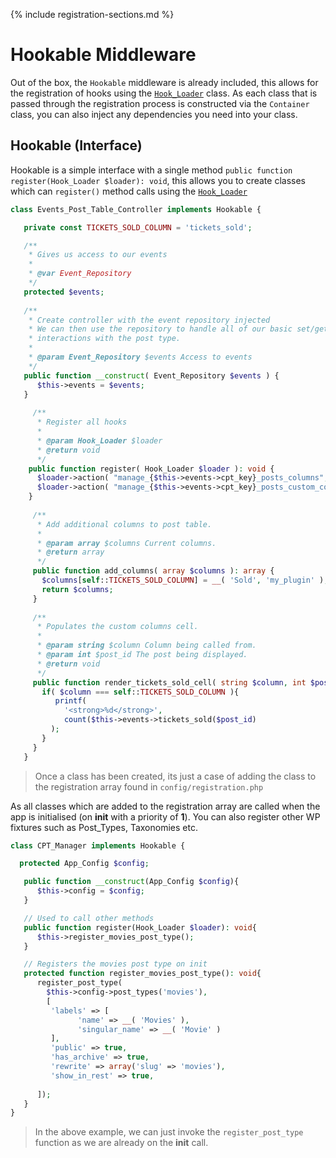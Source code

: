 {% include registration-sections.md %}

# Hookable Middleware

Out of the box, the `Hookable` middleware is already included, this allows for the registration of hooks using the [`Hook_Loader`](../../lib/Hook_Loader) class. As each class that is passed through the registration process is constructed via the `Container` class, you can also inject any dependencies you need into your class.

## Hookable (Interface)

Hookable is a simple interface with a single method `public function register(Hook_Loader $loader): void`, this allows you to create classes which can `register()` method calls using the [`Hook_Loader`](../../lib/Hook_Loader)


```php
class Events_Post_Table_Controller implements Hookable {

   private const TICKETS_SOLD_COLUMN = 'tickets_sold';

   /**
    * Gives us access to our events
    *
    * @var Event_Repository
    */
   protected $events;
   
   /**
    * Create controller with the event repository injected
    * We can then use the repository to handle all of our basic set/get
    * interactions with the post type.
    * 
    * @param Event_Repository $events Access to events
    */
   public function __construct( Event_Repository $events ) {
      $this->events = $events;
   }
   
     /**
      * Register all hooks
      *
      * @param Hook_Loader $loader
      * @return void
      */
    public function register( Hook_Loader $loader ): void {
      $loader->action( "manage_{$this->events->cpt_key}_posts_columns", [$this, 'add_columns'] );
      $loader->action( "manage_{$this->events->cpt_key}_posts_custom_column", [$this, 'render_tickets_sold_cell'], 10, 2 );
    }
   
     /**
      * Add additional columns to post table.
      *
      * @param array $columns Current columns.
      * @return array
      */
     public function add_columns( array $columns ): array {
       $columns[self::TICKETS_SOLD_COLUMN] = __( 'Sold', 'my_plugin' );
       return $columns;
     }
     
     /**
      * Populates the custom columns cell.
      *
      * @param string $column Column being called from.
      * @param int $post_id The post being displayed.
      * @return void
      */
     public function render_tickets_sold_cell( string $column, int $post_id ): void {
       if( $column === self::TICKETS_SOLD_COLUMN ){
          printf(
            '<strong>%d</strong>',
            count($this->events->tickets_sold($post_id)
         );
       }
     }
   }
```



> Once a class has been created, its just a case of adding the class to the registration array found in `config/registration.php`

As all classes which are added to the registration array are called when the app is initialised (on **init** with a priority of **1**). You can also register other WP fixtures such as Post_Types, Taxonomies etc.

```php
class CPT_Manager implements Hookable {

  protected App_Config $config;

   public function __construct(App_Config $config){
      $this->config = $config;
   }

   // Used to call other methods
   public function register(Hook_Loader $loader): void{
      $this->register_movies_post_type();
   }

   // Registers the movies post type on init
   protected function register_movies_post_type(): void{
      register_post_type( 
        $this->config->post_types('movies'),
        [
         'labels' => [
               'name' => __( 'Movies' ),
               'singular_name' => __( 'Movie' )
         ],
         'public' => true,
         'has_archive' => true,
         'rewrite' => array('slug' => 'movies'),
         'show_in_rest' => true,
 
      ]);
   }
}
```
> In the above example, we can just invoke the `register_post_type` function as we are already on the **init** call.